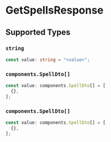 # GetSpellsResponse


## Supported Types

### `string`

```typescript
const value: string = "<value>";
```

### `components.SpellDto[]`

```typescript
const value: components.SpellDto[] = [
  {},
];
```

### `components.SpellDto[]`

```typescript
const value: components.SpellDto[] = [
  {},
];
```

